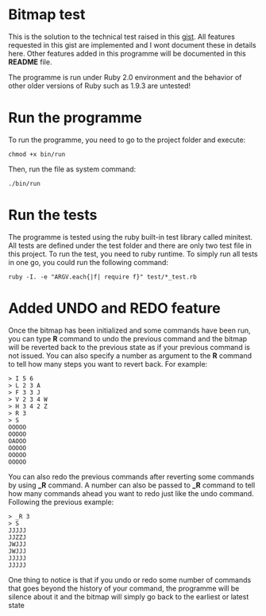# Bitmap test
This is the solution to the technical test raised in this [gist](https://gist.github.com/soulnafein/8ee4e60def4e5468df2f). All features requested in this gist are implemented and I wont document these in details here. Other features added in this programme will be documented in this __README__ file.

The programme is run under Ruby 2.0 environment and the behavior of other older versions of Ruby such as 1.9.3 are untested!

# Run the programme
To run the programme, you need to go to the project folder and execute:
```
chmod +x bin/run
```
Then, run the file as system command:
```
./bin/run
```

# Run the tests
The programme is tested using the ruby built-in test library called minitest. All tests are defined under the test folder and there are only two test file in this project. To run the test, you need to ruby runtime. To simply run all tests in one go, you could run the following command:
```
ruby -I. -e "ARGV.each{|f| require f}" test/*_test.rb
```

# Added UNDO and REDO feature
Once the bitmap has been initialized and some commands have been run, you can type __R__ command to undo the previous command and the bitmap will be reverted back to the previous state as if your previous command is not issued. You can also specify a number as argument to the __R__ command to tell how many steps you want to revert back. For example:
```
> I 5 6
> L 2 3 A
> F 3 3 J
> V 2 3 4 W
> H 3 4 2 Z
> R 3
> S
OOOOO
OOOOO
OAOOO
OOOOO
OOOOO
OOOOO
```
You can also redo the previous commands after reverting some commands by using **_R** command. A number can also be passed to **_R** command to tell how many commands ahead you want to redo just like the undo command. Following the previous example:
```
> _R 3
> S
JJJJJ
JJZZJ
JWJJJ
JWJJJ
JJJJJ
JJJJJ
```
One thing to notice is that if you undo or redo some number of commands that goes beyond the history of your command, the programme will be silence about it and the bitmap will simply go back to the earliest or latest state
